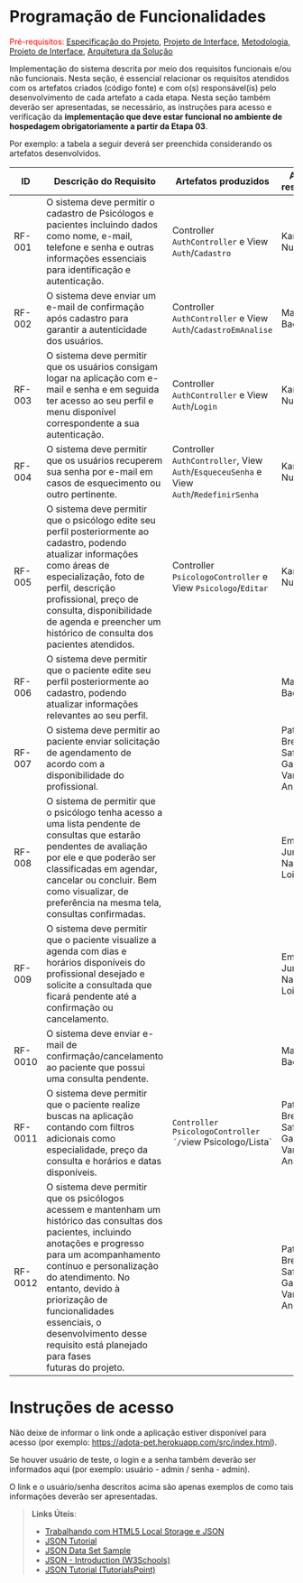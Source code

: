# Programação de Funcionalidades

<span style="color:red">Pré-requisitos: <a href="2-Especificação do Projeto.md"> Especificação do Projeto</a></span>, <a href="3-Projeto de Interface.md"> Projeto de Interface</a>, <a href="4-Metodologia.md"> Metodologia</a>, <a href="3-Projeto de Interface.md"> Projeto de Interface</a>, <a href="5-Arquitetura da Solução.md"> Arquitetura da Solução</a>

Implementação do sistema descrita por meio dos requisitos funcionais e/ou não funcionais. Nesta seção, é essencial relacionar os requisitos atendidos com os artefatos criados (código fonte) e com o(s) responsável(is) pelo desenvolvimento de cada artefato a cada etapa. Nesta seção também deverão ser apresentadas, se necessário, as instruções para acesso e verificação da **implementação que deve estar funcional no ambiente de hospedagem obrigatoriamente a partir da Etapa 03**.

Por exemplo: a tabela a seguir deverá ser preenchida considerando os artefatos desenvolvidos.

|ID    | Descrição do Requisito  | Artefatos produzidos | Aluno(a) responsável |
|------|-----------------------------------------|----|----|
|RF-001| O sistema deve permitir o cadastro de Psicólogos e pacientes incluindo dados como nome, e-mail, telefone e senha e outras informações essenciais para identificação e autenticação. | Controller `AuthController` e View `Auth`/`Cadastro` | Karina Nunes |
|RF-002| O sistema deve enviar um e-mail de confirmação após cadastro para garantir a autenticidade dos usuários. | Controller `AuthController` e View `Auth`/`CadastroEmAnalise` | Matheus Bacelar |
|RF-003| O sistema deve permitir que os usuários consigam logar na aplicação com e-mail e senha e em seguida ter acesso ao seu perfil e menu disponível correspondente a sua autenticação. | Controller `AuthController` e View `Auth`/`Login` | Karina Nunes |
|RF-004| O sistema deve permitir que os usuários recuperem sua senha por e-mail em casos de esquecimento ou outro pertinente. | Controller `AuthController`, View `Auth`/`EsqueceuSenha` e View `Auth`/`RedefinirSenha` | Karina Nunes |
|RF-005| O sistema deve permitir que o psicólogo edite seu perfil posteriormente ao cadastro, podendo atualizar informações como áreas de especialização, foto de perfil, descrição profissional, preço de consulta, disponibilidade de agenda e preencher um histórico de consulta dos pacientes atendidos. | Controller `PsicologoController` e View `Psicologo`/`Editar` | Karina Nunes |
|RF-006| O sistema deve permitir que o paciente edite seu perfil posteriormente ao cadastro, podendo atualizar informações relevantes ao seu perfil. |  | Matheus Bacelar |
|RF-007| O sistema deve permitir ao paciente enviar solicitação de agendamento de acordo com a disponibilidade do profissional. |  | Patrick Breno, Safira Garcia e Vanessa André |
|RF-008| O sistema de permitir que o psicólogo tenha acesso a uma lista pendente de consultas que estarão pendentes de avaliação por ele e que poderão ser classificadas em agendar, cancelar ou concluir. Bem como visualizar, de preferência na mesma tela, consultas confirmadas. |  | Emerson Junior e Nayana Loivos |
|RF-009| O sistema deve permitir que o paciente visualize a agenda com dias e horários disponíveis do profissional desejado e solicite a consultada que ficará pendente até a confirmação ou cancelamento. |  | Emerson Junior e Nayana Loivos |
|RF-0010| O sistema deve enviar e-mail de confirmação/cancelamento ao paciente que possui uma consulta pendente. |  | Matheus Bacelar |
|RF-0011| O sistema deve permitir que o paciente realize buscas na aplicação contando com filtros adicionais como especialidade, preço da consulta e horários e datas disponíveis. | `Controller PsicologoController´/`view Psicologo/Lista`| Patrick Breno, Safira Garcia e Vanessa André |
|RF-0012|  O sistema deve permitir que os psicólogos acessem e mantenham um histórico das consultas dos pacientes, incluindo anotações e progresso para um acompanhamento contínuo e personalização do atendimento. No entanto, devido à priorização de funcionalidades essenciais, o desenvolvimento desse requisito está planejado para fases futuras do projeto. |  | Patrick Breno, Safira Garcia e Vanessa André |


# Instruções de acesso

Não deixe de informar o link onde a aplicação estiver disponível para acesso (por exemplo: https://adota-pet.herokuapp.com/src/index.html).

Se houver usuário de teste, o login e a senha também deverão ser informados aqui (por exemplo: usuário - admin / senha - admin).

O link e o usuário/senha descritos acima são apenas exemplos de como tais informações deverão ser apresentadas.

> **Links Úteis**:
>
> - [Trabalhando com HTML5 Local Storage e JSON](https://www.devmedia.com.br/trabalhando-com-html5-local-storage-e-json/29045)
> - [JSON Tutorial](https://www.w3resource.com/JSON)
> - [JSON Data Set Sample](https://opensource.adobe.com/Spry/samples/data_region/JSONDataSetSample.html)
> - [JSON - Introduction (W3Schools)](https://www.w3schools.com/js/js_json_intro.asp)
> - [JSON Tutorial (TutorialsPoint)](https://www.tutorialspoint.com/json/index.htm)
